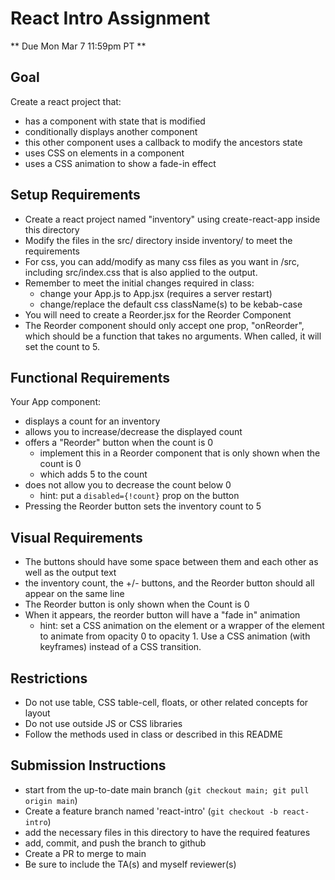 # React Intro Assignment

** Due Mon Mar 7 11:59pm PT **

## Goal

Create a react project that:
- has a component with state that is modified
- conditionally displays another component
- this other component uses a callback to modify the ancestors state
- uses CSS on elements in a component
- uses a CSS animation to show a fade-in effect


## Setup Requirements

- Create a react project named "inventory" using create-react-app inside this directory
- Modify the files in the src/ directory inside inventory/ to meet the requirements
- For css, you can add/modify as many css files as you want in /src, including src/index.css that is also applied to the output.
- Remember to meet the initial changes required in class:
  - change your App.js to App.jsx (requires a server restart)
  - change/replace the default css className(s) to be kebab-case
- You will need to create a Reorder.jsx for the Reorder Component
- The Reorder component should only accept one prop, "onReorder", which should be a function that takes no arguments.  When called, it will set the count to 5.

## Functional Requirements

Your App component:
- displays a count for an inventory
- allows you to increase/decrease the displayed count
- offers a "Reorder" button when the count is 0
  - implement this in a Reorder component that is only shown when the count is 0
  - which adds 5 to the count
- does not allow you to decrease the count below 0
  - hint: put a `disabled={!count}` prop on the button 
- Pressing the Reorder button sets the inventory count to 5

## Visual Requirements
- The buttons should have some space between them and each other as well as the output text
- the inventory count, the +/- buttons, and the Reorder button should all appear on the same line
- The Reorder button is only shown when the Count is 0
- When it appears, the reorder button will have a "fade in" animation
  - hint: set a CSS animation on the element or a wrapper of the element to animate from opacity 0 to opacity 1.  Use a CSS animation (with keyframes) instead of a CSS transition.

## Restrictions

- Do not use table, CSS table-cell, floats, or other related concepts for layout
- Do not use outside JS or CSS libraries 
- Follow the methods used in class or described in this README

## Submission Instructions

* start from the up-to-date main branch (`git checkout main; git pull origin main`)
* Create a feature branch named 'react-intro' (`git checkout -b react-intro`)
* add the necessary files in this directory to have the required features
* add, commit, and push the branch to github
* Create a PR to merge to main
* Be sure to include the TA(s) and myself reviewer(s)

